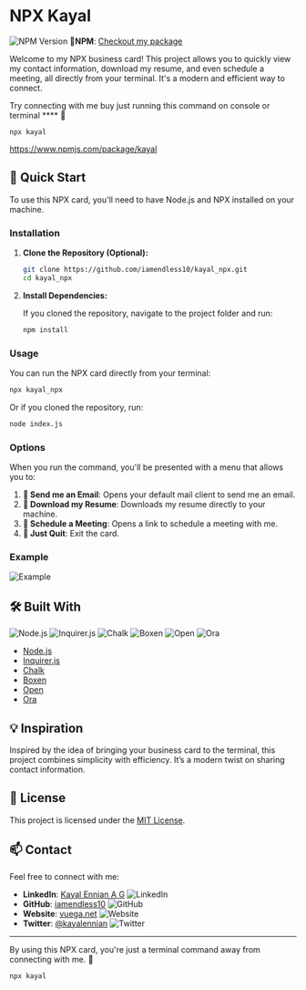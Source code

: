 
# NPX Kayal
![NPM Version](https://img.shields.io/npm/v/kayal?style=flat-square&logoSize=amg&labelColor=yellow&color=black&link=https%3A%2F%2Fwww.npmjs.com%2Fpackage%2Fkayal)
**📄NPM**: [Checkout my package](https://www.npmjs.com/package/kayal) 

Welcome to my NPX business card! This project allows you to quickly view my contact information, download my resume, and even schedule a meeting, all directly from your terminal. It's a modern and efficient way to connect.

Try connecting with me buy just running this command on console or terminal **** 🚀
```
npx kayal
```

https://www.npmjs.com/package/kayal


## 🚀 Quick Start

To use this NPX card, you'll need to have Node.js and NPX installed on your machine.

### Installation

1. **Clone the Repository (Optional):**

   ```bash
   git clone https://github.com/iamendless10/kayal_npx.git
   cd kayal_npx
   ```

2. **Install Dependencies:**

   If you cloned the repository, navigate to the project folder and run:

   ```bash
   npm install
   ```

### Usage

You can run the NPX card directly from your terminal:

```bash
npx kayal_npx
```

Or if you cloned the repository, run:

```bash
node index.js
```

### Options

When you run the command, you'll be presented with a menu that allows you to:

1. **📧 Send me an Email**: Opens your default mail client to send me an email.
2. **📄 Download my Resume**: Downloads my resume directly to your machine.
3. **📅 Schedule a Meeting**: Opens a link to schedule a meeting with me.
4. **🚪 Just Quit**: Exit the card.

### Example

![Example](https://i.postimg.cc/jdJTx4fR/npx-kayal.png)

## 🛠️ Built With

![Node.js](https://img.shields.io/badge/Node.js-339933?style=for-the-badge&logo=node.js&logoColor=white)
![Inquirer.js](https://img.shields.io/badge/Inquirer.js-1D7B3F?style=for-the-badge&logo=npm&logoColor=white)
![Chalk](https://img.shields.io/badge/Chalk-000000?style=for-the-badge&logo=npm&logoColor=white)
![Boxen](https://img.shields.io/badge/Boxen-00C4CC?style=for-the-badge&logo=github&logoColor=white)
![Open](https://img.shields.io/badge/Open-1E1E1E?style=for-the-badge&logo=github&logoColor=white)
![Ora](https://img.shields.io/badge/Ora-00A4E0?style=for-the-badge&logo=github&logoColor=white)

- [Node.js](https://nodejs.org/)
- [Inquirer.js](https://github.com/SBoudrias/Inquirer.js/)
- [Chalk](https://github.com/chalk/chalk)
- [Boxen](https://github.com/sindresorhus/boxen)
- [Open](https://github.com/sindresorhus/open)
- [Ora](https://github.com/sindresorhus/ora)

## 💡 Inspiration

Inspired by the idea of bringing your business card to the terminal, this project combines simplicity with efficiency. It’s a modern twist on sharing contact information.

## 📄 License

This project is licensed under the [MIT License](LICENSE).

## 📫 Contact

Feel free to connect with me:

- **LinkedIn**: [Kayal Ennian A G](https://www.linkedin.com/in/kayal-ennian-a-g-80b515245/) ![LinkedIn](https://img.shields.io/badge/LinkedIn-0A66C2?style=for-the-badge&logo=linkedin&logoColor=white)
- **GitHub**: [iamendless10](https://github.com/iamendless10) ![GitHub](https://img.shields.io/badge/GitHub-181717?style=for-the-badge&logo=github&logoColor=white)
- **Website**: [vuega.net](https://vuega.net) ![Website](https://img.shields.io/badge/Website-000000?style=for-the-badge&logo=web&logoColor=white)
- **Twitter**: [@kayalennian](https://twitter.com/kayalennian) ![Twitter](https://img.shields.io/badge/Twitter-1DA1F2?style=for-the-badge&logo=twitter&logoColor=white)

---

By using this NPX card, you're just a terminal command away from connecting with me. 🚀
```
npx kayal
```
